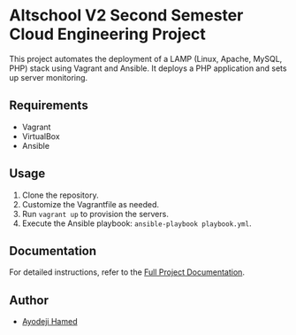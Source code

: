 # Altschool V2 Second Semester Cloud Engineering Project

This project automates the deployment of a LAMP (Linux, Apache, MySQL, PHP) stack using Vagrant and Ansible. It deploys a PHP application and sets up server monitoring.

## Requirements

- Vagrant
- VirtualBox
- Ansible

## Usage

1. Clone the repository.
2. Customize the Vagrantfile as needed.
3. Run `vagrant up` to provision the servers.
4. Execute the Ansible playbook: `ansible-playbook playbook.yml`.

## Documentation

For detailed instructions, refer to the [Full Project Documentation](./Documentation.md).

## Author

- [Ayodeji Hamed](https://github.com/Hamed-altschool)
